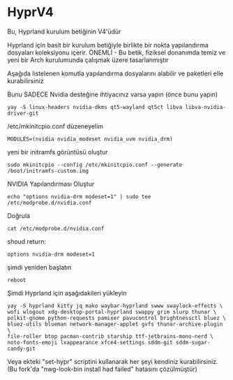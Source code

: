 # HyprV4
Bu, Hyprland kurulum betiğinin V4'üdür

Hyprland için basit bir kurulum betiğiyle birlikte bir nokta yapılandırma dosyaları koleksiyonu içerir.
ÖNEMLİ - Bu betik, fiziksel donanımda temiz ve yeni bir Arch kurulumunda çalışmak üzere tasarlanmıştır

Aşağıda listelenen komutla yapılandırma dosyalarını alabilir ve paketleri elle kurabilirsiniz

Bunu SADECE Nvidia desteğine ihtiyacınız varsa yapın (önce bunu yapın)
```
yay -S linux-headers nvidia-dkms qt5-wayland qt5ct libva libva-nvidia-driver-git

```
/etc/mkinitcpio.conf düzeneyelim
```
MODULES=(nvidia nvidia_modeset nvidia_uvm nvidia_drm)
```
yeni bir initramfs görüntüsü oluştur
```
sudo mkinitcpio --config /etc/mkinitcpio.conf --generate /boot/initramfs-custom.img
```
NVIDIA Yapılandırması Oluştur
```
echo "options nvidia-drm modeset=1" | sudo tee /etc/modprobe.d/nvidia.conf
```
Doğrula
```
cat /etc/modprobe.d/nvidia.conf
```
shoud return: 
```
options nvidia-drm modeset=1
```
şimdi yeniden başlatın
```
reboot
```

Şimdi Hyprland için aşağıdakileri yükleyin

```
yay -S hyprland kitty jq mako waybar-hyprland swww swaylock-effects \
wofi wlogout xdg-desktop-portal-hyprland swappy grim slurp thunar \
polkit-gnome python-requests pamixer pavucontrol brightnessctl bluez \
bluez-utils blueman network-manager-applet gvfs thunar-archive-plugin \
file-roller btop pacman-contrib starship ttf-jetbrains-mono-nerd \
noto-fonts-emoji lxappearance xfce4-settings sddm-git sddm-sugar-candy-git 
```

Veya ekteki "set-hypr" scriptini kullanarak her şeyi kendiniz kurabilirsiniz.
(Bu fork'da "nwg-look-bin install had failed" hatasını çözülmüştür)
